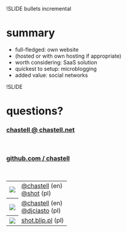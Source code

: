 !SLIDE bullets incremental

# summary

* full-fledged: own website
* (hosted or with own hosting if appropriate)
* worth considering: SaaS solution
* quickest to setup: microblogging
* added value: social networks



!SLIDE

# questions?

### [chastell @ chastell.net](mailto:chastell@chastell.net)

<br />

### [github.com / chastell](http://github.com/chastell)

<br />

<table class='contact'>
  <tr><th><img src='/image/wrap-up/identica.png' /></th><td><a href='http://identi.ca/chastell'>@chastell</a> (en)<br /><a href='http://identi.ca/shot'>@shot</a> (pl)</td></tr>
  <tr><th><img src='/image/wrap-up/twitter.png' /></th><td><a href='http://twitter.com/chastell'>@chastell</a> (en)<br /><a href='http://twitter.com/djciasto'>@djciasto</a> (pl)</td></tr>
  <tr><th><img src='/image/wrap-up/blip.png' /></th><td><a href='http://shot.blip.pl/'>shot.blip.pl</a> (pl)</td></tr>
</table>
